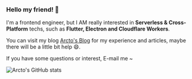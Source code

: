 ### Hello my friend! 👋

I'm a frontend engineer, but I AM really interested in __Serverless & Cross-Platform__ techs, such as __Flutter, Electron and Cloudflare Workers__.

You can visit my blog [Arcto's Blog](https://blog.arcto.me) for my experience and articles, maybe there will be a little bit help 😄.

If you have some questions or interest, E-mail me ~

![Arcto's GitHub stats](https://github-readme-stats.vercel.app/api?username=arctome&count_private=true&show_icons=true&theme=tokyonight)
